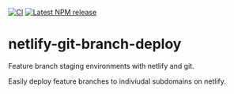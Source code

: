 [![CI](https://github.com/mrloop/netlify-git-branch-deploy/actions/workflows/ci.yml/badge.svg)](https://github.com/mrloop/netlify-git-branch-deploy/actions/workflows/ci.yml)
[![Latest NPM release][npm-badge]][npm-badge-url]

[npm-badge]: https://img.shields.io/npm/v/netlify-git-branch-deploy.svg
[npm-badge-url]: https://www.npmjs.com/package/netlify-git-branch-deploy

# netlify-git-branch-deploy

Feature branch staging environments with netlify and git.

Easily deploy feature branches to indiviudal subdomains on netlify.


